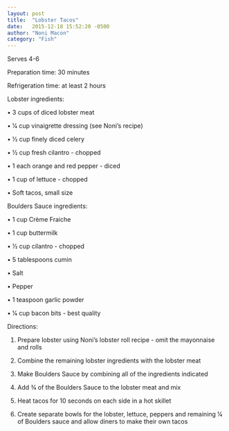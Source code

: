 ```yaml
---
layout: post
title:  "Lobster Tacos"
date:   2015-12-18 15:52:20 -0500
author: "Noni Macon"
category: "Fish"
---
```

Serves 4-6

Preparation time: 30 minutes 

Refrigeration time: at least 2 hours 

Lobster ingredients:

• 3 cups of diced lobster meat

• 1⁄4 cup vinaigrette dressing (see Noni’s recipe)

• 1⁄2 cup finely diced celery

• 1⁄2 cup fresh cilantro - chopped

• 1 each orange and red pepper - diced

• 1 cup of lettuce - chopped

• Soft tacos, small size

Boulders Sauce ingredients:

• 1 cup Crème Fraiche

• 1 cup buttermilk

• 1⁄2 cup cilantro - chopped

• 5 tablespoons cumin

• Salt

• Pepper

• 1 teaspoon garlic powder

• 1⁄4 cup bacon bits - best quality

Directions:

1. Prepare lobster using Noni’s lobster roll recipe - omit the mayonnaise and rolls

2. Combine the remaining lobster ingredients with the lobster meat

3. Make Boulders Sauce by combining all of the ingredients indicated

4. Add 3⁄4 of the Boulders Sauce to the lobster meat and mix

5. Heat tacos for 10 seconds on each side in a hot skillet

6. Create separate bowls for the lobster, lettuce, peppers and remaining 1⁄4 of Boulders sauce and allow diners to make their own tacos